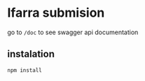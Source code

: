 # Ifarra submision

go to `/doc` to see swagger api documentation

## instalation

```
npm install
```
